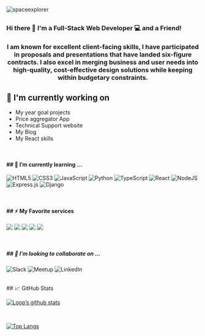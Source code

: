 <p align=”center”>

<!-- <img width=”200" height=”200" src=”https://user-images.githubusercontent.com/61188554/159229231-33f82f3b-8541-4107-9c69-6cd5687412b6.png" alt=”my banner”> -->
<!-- ![gitpage](https://user-images.githubusercontent.com/61188554/159235162-71af6450-de69-4275-917d-dcdedac8f14d.png) -->
![spaceexplorer](https://user-images.githubusercontent.com/61188554/189184862-ac0752ae-7fb5-4f63-bdc1-412aa601b3fe.jpg)
</p>

<h2 align="center">

### Hi there 👋 I'm a Full-Stack Web Developer 💻 and a Friend!
</h2>

<h3 align="center">I am known for excellent client-facing skills, I have participated in proposals and presentations that have landed six-figure contracts. I also excel in merging business and user needs into high-quality, cost-effective design solutions while keeping within budgetary constraints.
</h4>

## 🔭 I'm currently working on

- My year goal projects
- Price aggregator App
- Technical Support website
- My Blog
- My React skills

</br>

<h4 align=”center”>
## 🌱 I’m currently learning ...
</h1>

![HTML5](https://img.shields.io/badge/html5-%23E34F26.svg?style=for-the-badge&logo=html5&logoColor=white)
![CSS3](https://img.shields.io/badge/css3-%231572B6.svg?style=for-the-badge&logo=css3&logoColor=white)
![JavaScript](https://img.shields.io/badge/javascript-%23323330.svg?style=for-the-badge&logo=javascript&logoColor=%23F7DF1E)
![Python](https://img.shields.io/badge/python-3670A0?style=for-the-badge&logo=python&logoColor=ffdd54)
![TypeScript](https://img.shields.io/badge/typescript-%23007ACC.svg?style=for-the-badge&logo=typescript&logoColor=white)
![React](https://img.shields.io/badge/react-%2320232a.svg?style=for-the-badge&logo=react&logoColor=%2361DAFB)
![NodeJS](https://img.shields.io/badge/node.js-6DA55F?style=for-the-badge&logo=node.js&logoColor=white)
![Express.js](https://img.shields.io/badge/express.js-%23404d59.svg?style=for-the-badge&logo=express&logoColor=%2361DAFB)
![Django](https://img.shields.io/badge/django-%23092E20.svg?style=for-the-badge&logo=django&logoColor=white)

</br>

<h4 align=”center”>
## ⚡ My Favorite services
</h1>

![](https://img.shields.io/badge/Tools-NPM-informational?style=flat&logo=NPM&color=CB3837)
![](https://img.shields.io/badge/Tools-Heroku-informational?style=flat&logo=Heroku&color=430098)
![](https://img.shields.io/badge/Tools-Netlify-informational?style=flat&logo=netlify&color=00C7B7)
![](https://img.shields.io/badge/Tools-Git-informational?style=flat&logo=Git&color=F05032)
![](https://img.shields.io/badge/Tools-GitHub-informational?style=flat&logo=GitHub&color=181717)

</br>

<h5 align=”center”>
## 👯 I’m looking to collaborate on ...
</h5>

![Slack](https://img.shields.io/badge/Slack-4A154B?style=for-the-badge&logo=slack&logoColor=white)
![Meetup](https://img.shields.io/badge/Meetup-f64363?style=for-the-badge&logo=meetup&logoColor=white)
![LinkedIn](https://img.shields.io/badge/linkedin-%230077B5.svg?style=for-the-badge&logo=linkedin&logoColor=white)

</br>
## 📈 GitHub Stats

[![Loop’s github stats](https://github-readme-stats.vercel.app/api?username=loop1337)](https://github.com/loop1337)

</br>

[![Top Langs](https://github-readme-stats.vercel.app/api/top-langs/?username=loop1337&layout=compact)](https://github.com/loop1337)


<!--
**Loop1337/loop1337** is a ✨ _special_ ✨ repository because its `README.md` (this file) appears on your GitHub profile.

Here are some ideas to get you started:

- 🔭 I’m currently working on ...
- 🌱 I’m currently learning ...
- 👯 I’m looking to collaborate on ...
- 🤔 I’m looking for help with ...
- 💬 Ask me about ...
- 📫 How to reach me: ...
- 😄 Pronouns: ...
- ⚡ Fun fact: ...
-->
